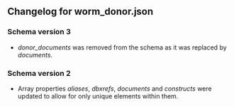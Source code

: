## Changelog for worm_donor.json

### Schema version 3

* *donor_documents* was removed from the schema as it was replaced by *documents*.

### Schema version 2

* Array properties *aliases*, *dbxrefs*, *documents* and *constructs* were updated to allow for only unique elements within them.